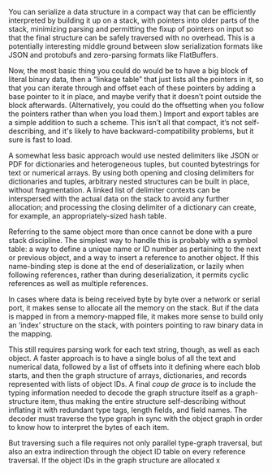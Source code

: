 You can serialize a data structure in a compact way that can be
efficiently interpreted by building it up on a stack, with pointers
into older parts of the stack, minimizing parsing and permitting the
fixup of pointers on input so that the final structure can be safely
traversed with no overhead.  This is a potentially interesting middle
ground between slow serialization formats like JSON and protobufs and
zero-parsing formats like FlatBuffers.

Now, the most basic thing you could do would be to have a big block of
literal binary data, then a “linkage table” that just lists all the
pointers in it, so that you can iterate through and offset each of
these pointers by adding a base pointer to it in place, and maybe
verify that it doesn’t point outside the block afterwards.
(Alternatively, you could do the offsetting when you follow the
pointers rather than when you load them.)  Import and export tables
are a simple addition to such a scheme.  This isn’t all that compact,
it’s not self-describing, and it's likely to have
backward-compatibility problems, but it sure is fast to load.

A somewhat less basic approach would use nested delimiters like JSON
or PDF for dictionaries and heterogeneous tuples, but counted
bytestrings for text or numerical arrays.  By using both opening and
closing delimiters for dictionaries and tuples, arbitrary nested
structures can be built in place, without fragmentation.  A linked
list of delimiter contexts can be interspersed with the actual data on
the stack to avoid any further allocation; and processing the closing
delimiter of a dictionary can create, for example, an
appropriately-sized hash table.

Referring to the same object more than once cannot be done with a pure
stack discipline.  The simplest way to handle this is probably with a
symbol table: a way to define a unique name or ID number as pertaining
to the next or previous object, and a way to insert a reference to
another object.  If this name-binding step is done at the end of
deserialization, or lazily when following references, rather than
during deserialization, it permits cyclic references as well as
multiple references.

In cases where data is being received byte by byte over a network or
serial port, it makes sense to allocate all the memory on the stack.
But if the data is mapped in from a memory-mapped file, it makes more
sense to build only an ‘index’ structure on the stack, with pointers
pointing to raw binary data in the mapping.

This still requires parsing work for each text string, though, as well
as each object.  A faster approach is to have a single bolus of all
the text and numerical data, followed by a list of offsets into it
defining where each blob starts, and then the graph structure of
arrays, dictionaries, and records represented with lists of object
IDs.  A final _coup de grace_ is to include the typing information
needed to decode the graph structure itself as a graph-structure item,
thus making the entire structure self-describing without inflating it
with redundant type tags, length fields, and field names.  The decoder
must traverse the type graph in sync with the object graph in order to
know how to interpret the bytes of each item.

But traversing such a file requires not only parallel type-graph
traversal, but also an extra indirection through the object ID table
on every reference traversal.  If the object IDs in the graph
structure are allocated x